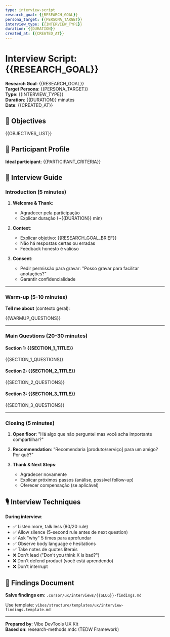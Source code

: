 ```yaml
---
type: interview-script
research_goal: {{RESEARCH_GOAL}}
persona_target: {{PERSONA_TARGET}}
interview_type: {{INTERVIEW_TYPE}}
duration: {{DURATION}}
created_at: {{CREATED_AT}}
---
```


# Interview Script: {{RESEARCH_GOAL}}

**Research Goal**: {{RESEARCH_GOAL}}  
**Target Persona**: {{PERSONA_TARGET}}  
**Type**: {{INTERVIEW_TYPE}}  
**Duration**: {{DURATION}} minutes  
**Date**: {{CREATED_AT}}

## 🎯 Objectives

{{OBJECTIVES_LIST}}

## 👥 Participant Profile

**Ideal participant**:
{{PARTICIPANT_CRITERIA}}

## 📝 Interview Guide

### Introduction (5 minutes)

1. **Welcome & Thank**: 
   - Agradecer pela participação
   - Explicar duração (~{{DURATION}} min)

2. **Context**:
   - Explicar objetivo: {{RESEARCH_GOAL_BRIEF}}
   - Não há respostas certas ou erradas
   - Feedback honesto é valioso

3. **Consent**:
   - Pedir permissão para gravar: "Posso gravar para facilitar anotações?"
   - Garantir confidencialidade

---

### Warm-up (5-10 minutes)

**Tell me about** (contexto geral):

{{WARMUP_QUESTIONS}}

---

### Main Questions (20-30 minutes)

#### Section 1: {{SECTION_1_TITLE}}

{{SECTION_1_QUESTIONS}}

#### Section 2: {{SECTION_2_TITLE}}

{{SECTION_2_QUESTIONS}}

#### Section 3: {{SECTION_3_TITLE}}

{{SECTION_3_QUESTIONS}}

---

### Closing (5 minutes)

1. **Open floor**: "Há algo que não perguntei mas você acha importante compartilhar?"

2. **Recommendation**: "Recomendaria [produto/serviço] para um amigo? Por quê?"

3. **Thank & Next Steps**:
   - Agradecer novamente
   - Explicar próximos passos (análise, possível follow-up)
   - Oferecer compensação (se aplicável)

## 🎙️ Interview Techniques

**During interview**:
- ✅ Listen more, talk less (80/20 rule)
- ✅ Allow silence (5-second rule antes de next question)
- ✅ Ask "why" 5 times para aprofundar
- ✅ Observe body language e hesitations
- ✅ Take notes de quotes literais
- ❌ Don't lead ("Don't you think X is bad?")
- ❌ Don't defend product (você está aprendendo)
- ❌ Don't interrupt

## 📝 Findings Document

**Salve findings em**: `.cursor/ux/interviews/{{SLUG}}-findings.md`

Use template: `vibes/structure/templates/ux/interview-findings.template.md`

---

**Prepared by**: Vibe DevTools UX Kit  
**Based on**: research-methods.mdc (TEDW Framework)

